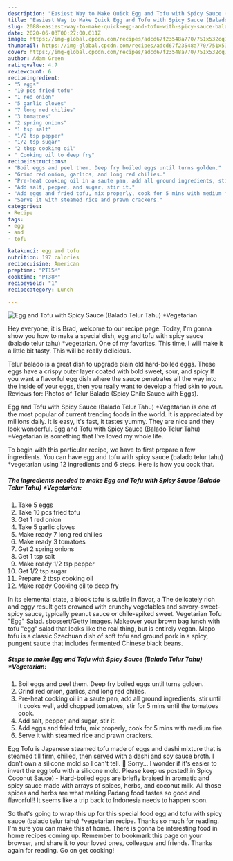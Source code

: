 ```yaml
---
description: "Easiest Way to Make Quick Egg and Tofu with Spicy Sauce (Balado Telur Tahu) *Vegetarian"
title: "Easiest Way to Make Quick Egg and Tofu with Spicy Sauce (Balado Telur Tahu) *Vegetarian"
slug: 2088-easiest-way-to-make-quick-egg-and-tofu-with-spicy-sauce-balado-telur-tahu-vegetarian
date: 2020-06-03T00:27:00.011Z
image: https://img-global.cpcdn.com/recipes/adcd67f23548a770/751x532cq70/egg-and-tofu-with-spicy-sauce-balado-telur-tahu-vegetarian-recipe-main-photo.jpg
thumbnail: https://img-global.cpcdn.com/recipes/adcd67f23548a770/751x532cq70/egg-and-tofu-with-spicy-sauce-balado-telur-tahu-vegetarian-recipe-main-photo.jpg
cover: https://img-global.cpcdn.com/recipes/adcd67f23548a770/751x532cq70/egg-and-tofu-with-spicy-sauce-balado-telur-tahu-vegetarian-recipe-main-photo.jpg
author: Adam Green
ratingvalue: 4.7
reviewcount: 6
recipeingredient:
- "5 eggs"
- "10 pcs fried tofu"
- "1 red onion"
- "5 garlic cloves"
- "7 long red chilies"
- "3 tomatoes"
- "2 spring onions"
- "1 tsp salt"
- "1/2 tsp pepper"
- "1/2 tsp sugar"
- "2 tbsp cooking oil"
- " Cooking oil to deep fry"
recipeinstructions:
- "Boil eggs and peel them. Deep fry boiled eggs until turns golden."
- "Grind red onion, garlics, and long red chilies."
- "Pre-heat cooking oil in a saute pan, add all ground ingredients, stir until it cooks well, add chopped tomatoes, stir for 5 mins until the tomatoes cook."
- "Add salt, pepper, and sugar, stir it."
- "Add eggs and fried tofu, mix properly, cook for 5 mins with medium fire."
- "Serve it with steamed rice and prawn crackers."
categories:
- Recipe
tags:
- egg
- and
- tofu

katakunci: egg and tofu 
nutrition: 197 calories
recipecuisine: American
preptime: "PT15M"
cooktime: "PT38M"
recipeyield: "1"
recipecategory: Lunch

---
```



![Egg and Tofu with Spicy Sauce (Balado Telur Tahu) *Vegetarian](https://img-global.cpcdn.com/recipes/adcd67f23548a770/751x532cq70/egg-and-tofu-with-spicy-sauce-balado-telur-tahu-vegetarian-recipe-main-photo.jpg)

Hey everyone, it is Brad, welcome to our recipe page. Today, I'm gonna show you how to make a special dish, egg and tofu with spicy sauce (balado telur tahu) *vegetarian. One of my favorites. This time, I will make it a little bit tasty. This will be really delicious.

Telur balado is a great dish to upgrade plain old hard-boiled eggs. These eggs have a crispy outer layer coated with bold sweet, sour, and spicy If you want a flavorful egg dish where the sauce penetrates all the way into the inside of your eggs, then you really want to develop a fried skin to your. Reviews for: Photos of Telur Balado (Spicy Chile Sauce with Eggs).

Egg and Tofu with Spicy Sauce (Balado Telur Tahu) *Vegetarian is one of the most popular of current trending foods in the world. It is appreciated by millions daily. It is easy, it's fast, it tastes yummy. They are nice and they look wonderful. Egg and Tofu with Spicy Sauce (Balado Telur Tahu) *Vegetarian is something that I've loved my whole life.


To begin with this particular recipe, we have to first prepare a few ingredients. You can have egg and tofu with spicy sauce (balado telur tahu) *vegetarian using 12 ingredients and 6 steps. Here is how you cook that.

<!--inarticleads1-->

##### The ingredients needed to make Egg and Tofu with Spicy Sauce (Balado Telur Tahu) *Vegetarian:

1. Take 5 eggs
1. Take 10 pcs fried tofu
1. Get 1 red onion
1. Take 5 garlic cloves
1. Make ready 7 long red chilies
1. Make ready 3 tomatoes
1. Get 2 spring onions
1. Get 1 tsp salt
1. Make ready 1/2 tsp pepper
1. Get 1/2 tsp sugar
1. Prepare 2 tbsp cooking oil
1. Make ready  Cooking oil to deep fry


In its elemental state, a block tofu is subtle in flavor, a The delicately rich and eggy result gets crowned with crunchy vegetables and savory-sweet-spicy sauce, typically peanut sauce or chile-spiked sweet. Vegetarian Tofu &#34;Egg&#34; Salad. sbossert/Getty Images. Makeover your brown bag lunch with tofu &#34;egg&#34; salad that looks like the real thing, but is entirely vegan. Mapo tofu is a classic Szechuan dish of soft tofu and ground pork in a spicy, pungent sauce that includes fermented Chinese black beans. 

<!--inarticleads2-->

##### Steps to make Egg and Tofu with Spicy Sauce (Balado Telur Tahu) *Vegetarian:

1. Boil eggs and peel them. Deep fry boiled eggs until turns golden.
1. Grind red onion, garlics, and long red chilies.
1. Pre-heat cooking oil in a saute pan, add all ground ingredients, stir until it cooks well, add chopped tomatoes, stir for 5 mins until the tomatoes cook.
1. Add salt, pepper, and sugar, stir it.
1. Add eggs and fried tofu, mix properly, cook for 5 mins with medium fire.
1. Serve it with steamed rice and prawn crackers.


Egg Tofu is Japanese steamed tofu made of eggs and dashi mixture that is steamed till firm, chilled, then served with a dashi and soy sauce broth. I don&#39;t own a silicone mold so I can&#39;t tell. 🙁 Sorry… I wonder if it&#39;s easier to invert the egg tofu with a silicone mold. Please keep us posted!.in Spicy Coconut Sauce) - Hard-boiled eggs are briefly braised in aromatic and spicy sauce made with arrays of spices, herbs, and coconut milk. All those spices and herbs are what making Padang food tastes so good and flavorful!! It seems like a trip back to Indonesia needs to happen soon. 

So that's going to wrap this up for this special food egg and tofu with spicy sauce (balado telur tahu) *vegetarian recipe. Thanks so much for reading. I'm sure you can make this at home. There is gonna be interesting food in home recipes coming up. Remember to bookmark this page on your browser, and share it to your loved ones, colleague and friends. Thanks again for reading. Go on get cooking!
